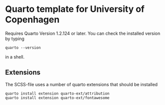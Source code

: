 # Quarto template for University of Copenhagen


Requires Quarto Version 1.2.124 or later. You can check the installed version by typing

```
quarto --version
```

in a shell.



## Extensions

The SCSS-file uses a number of quarto extensions that should be installed


    quarto install extension quarto-ext/attribution
    quarto install extension quarto-ext/fontawesome
    